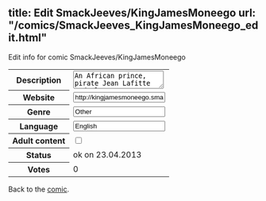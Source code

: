 title: Edit SmackJeeves/KingJamesMoneego
url: "/comics/SmackJeeves_KingJamesMoneego_edit.html"
---
Edit info for comic SmackJeeves/KingJamesMoneego

<form name="comic" action="http://gaepostmail.appengine.com/comic" name="post">
<table class="comicinfo">
<tr>
<th>Description</th><td><textarea name="description">An African prince, pirate Jean Lafitte and slave runner James Bowie in the swamps of Louisiana.</textarea></td>
</tr>
<tr>
<th>Website</th><td><input type="text" name="url" value="http://kingjamesmoneego.smackjeeves.com/comics/"/></td>
</tr>
<tr>
<th>Genre</th><td><input type="text" name="genre" value="Other"/></td>
</tr>
<tr>
<th>Language</th><td><input type="text" name="language" value="English"/></td>
</tr>
<tr>
<th>Adult content</th><td><input type="checkbox" name="adult" value="adult" /></td>
</tr>
<tr>
<th>Status</th><td>ok on 23.04.2013</td>
</tr>
<tr>
<th>Votes</th><td>0</div></td>
</tr>
</table>
</form>

Back to the [comic](/comics/SmackJeeves_KingJamesMoneego.html).
